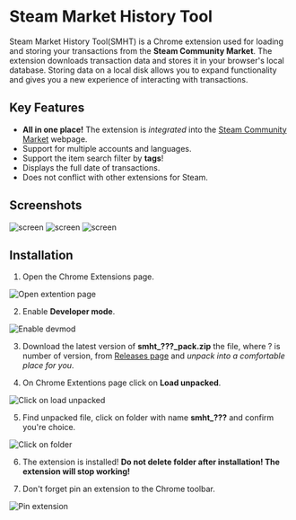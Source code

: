 # Steam Market History Tool
Steam Market History Tool(SMHT) is a Chrome extension used for loading and storing your transactions from the **Steam Community Market**. 
The extension downloads transaction data and stores it in your browser's local database. Storing data on a local disk allows you to expand functionality and gives you a new experience of interacting with transactions.

## Key Features
+ **All in one place!** The extension is *integrated* into the [Steam Community Market](https://steamcommunity.com/market/) webpage.
+ Support for multiple accounts and languages.
+ Support the item search filter by **tags**!
+ Displays the full date of transactions.
+ Does not conflict with other extensions for Steam.

## Screenshots
![screen](images/smht_s2.png)
![screen](images/smht_s1.png)
![screen](images/smht_s3.png)

## Installation
1. Open the Chrome Extensions page.

![Open extention page](images/readme_s1.png)

2. Enable **Developer mode**.

![Enable devmod](images/readme_s2.png)

3. Download the latest version of **smht_???_pack.zip** the file, where ? is number of version, from [Releases page](https://github.com/MaxsonDev/Steam-Market-History-Tool/releases) and *unpack into a comfortable place for you*.

4. On Chrome Extentions page click on **Load unpacked**.

![Click on load unpacked](images/readme_s6.png)

5. Find unpacked file, click on folder with name **smht_???** and confirm you're choice.

![Click on folder](images/readme_s7.png)

6. The extension is installed! **Do not delete folder after installation! The extension will stop working!**

7. Don't forget pin an extension to the Chrome toolbar.

![Pin extension](images/readme_s8.png)
